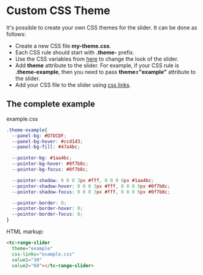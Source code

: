 # Custom CSS Theme

It's possible to create your own CSS themes for the slider. It can be done as follows:

- Create a new CSS file **my-theme.css**.
- Each CSS rule should start with **.theme-** prefix. 
- Use the CSS variables from [here](https://github.com/toolcool-org/toolcool-range-slider/blob/main/src/core/app/styles.pcss) to change the look of the slider.
- Add **theme** attribute to the slider. For example, if your CSS rule is **.theme-example**, then you need to pass **theme="example"** attribute to the slider.
- Add your CSS file to the slider using [css links](/pages/css-links.html).

## The complete example

example.css

```css
.theme-example{
  --panel-bg: #D7DCDF;
  --panel-bg-hover: #ccd1d3;
  --panel-bg-fill: #47a4bc;

  --pointer-bg: #1aa4bc;
  --pointer-bg-hover: #0f7b8c;
  --pointer-bg-focus: #0f7b8c;

  --pointer-shadow: 0 0 0 3px #fff, 0 0 0 6px #1aa4bc;
  --pointer-shadow-hover: 0 0 0 3px #fff, 0 0 0 6px #0f7b8c;
  --pointer-shadow-focus: 0 0 0 3px #fff, 0 0 0 6px #0f7b8c;

  --pointer-border: 0;
  --pointer-border-hover: 0;
  --pointer-border-focus: 0;
}
```

HTML markup:

```html
<tc-range-slider
  theme="example"
  css-links="example.css"
  value1="30"
  value2="60"></tc-range-slider>
```
